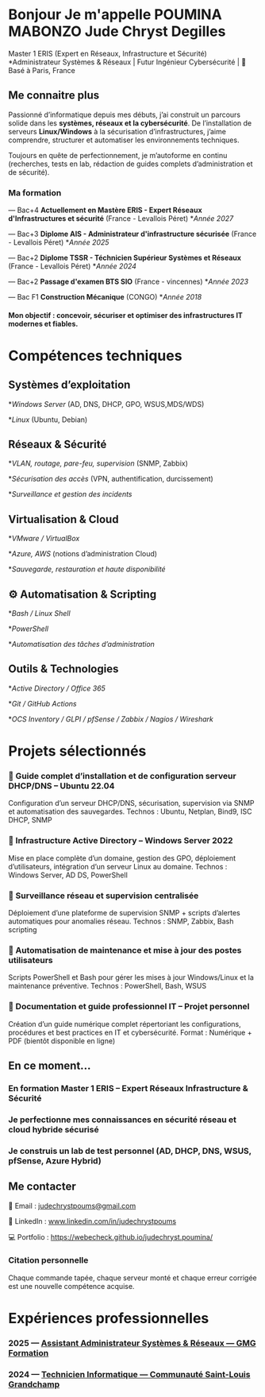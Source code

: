 # Bonjour Je m'appelle POUMINA MABONZO Jude Chryst Degilles

Master 1 ERIS (Expert en Réseaux, Infrastructure et Sécurité)
*Administrateur Systèmes & Réseaux | Futur Ingénieur Cybersécurité |
📍 Basé à Paris, France

## Me connaitre plus

Passionné d’informatique depuis mes débuts, j’ai construit un parcours solide dans les **systèmes, réseaux et la cybersécurité**.
De l’installation de serveurs **Linux/Windows** à la sécurisation d’infrastructures, j’aime comprendre, structurer et automatiser les environnements techniques.

Toujours en quête de perfectionnement, je m’autoforme en continu (recherches, tests en lab, rédaction de guides complets d’administration et de sécurité).

### Ma formation

— Bac+4 **Actuellement en Mastère ERIS - Expert Réseaux d'Infrastructures et sécurité**    (France - Levallois Péret)    **Année 2027*

— Bac+3 **Diplome AIS - Administrateur d'infrastructure sécurisée**    (France - Levallois Péret)    **Année 2025*

— Bac+2 **Diplome TSSR - Téchnicien Supérieur Systèmes et Réseaux**    (France - Levallois Péret)    **Année 2024*

— Bac+2 **Passage d'examen BTS SIO**     (France - vincennes)    **Année 2023*

— Bac F1 **Construction Mécanique**      (CONGO)    **Année 2018*

####  Mon objectif : concevoir, sécuriser et optimiser des infrastructures IT modernes et fiables.

#  Compétences techniques
##  Systèmes d’exploitation

**Windows Server* (AD, DNS, DHCP, GPO, WSUS,MDS/WDS)

**Linux* (Ubuntu, Debian)


##  Réseaux & Sécurité

**VLAN, routage, pare-feu, supervision* (SNMP, Zabbix)

**Sécurisation des accès* (VPN, authentification, durcissement)

**Surveillance et gestion des incidents*


##  Virtualisation & Cloud

**VMware / VirtualBox*

**Azure, AWS* (notions d’administration Cloud)

**Sauvegarde, restauration et haute disponibilité*


## ⚙️ Automatisation & Scripting

**Bash / Linux Shell*

**PowerShell*

**Automatisation des tâches d’administration*


##  Outils & Technologies

**Active Directory / Office 365*

**Git / GitHub Actions*

**OCS Inventory / GLPI / pfSense / Zabbix / Nagios / Wireshark*


#  Projets sélectionnés

### 🔹 Guide complet d’installation et de configuration serveur DHCP/DNS – Ubuntu 22.04

Configuration d’un serveur DHCP/DNS, sécurisation, supervision via SNMP et automatisation des sauvegardes.
Technos : Ubuntu, Netplan, Bind9, ISC DHCP, SNMP

### 🔹 Infrastructure Active Directory – Windows Server 2022

Mise en place complète d’un domaine, gestion des GPO, déploiement d’utilisateurs, intégration d’un serveur Linux au domaine.
Technos : Windows Server, AD DS, PowerShell

### 🔹 Surveillance réseau et supervision centralisée

Déploiement d’une plateforme de supervision SNMP + scripts d’alertes automatiques pour anomalies réseau.
Technos : SNMP, Zabbix, Bash scripting

### 🔹 Automatisation de maintenance et mise à jour des postes utilisateurs

Scripts PowerShell et Bash pour gérer les mises à jour Windows/Linux et la maintenance préventive.
Technos : PowerShell, Bash, WSUS

### 🔹 Documentation et guide professionnel IT – Projet personnel

Création d’un guide numérique complet répertoriant les configurations, procédures et best practices en IT et cybersécurité.
Format : Numérique + PDF (bientôt disponible en ligne)

##  En ce moment...

###  En formation Master 1 ERIS – Expert Réseaux Infrastructure & Sécurité

###  Je perfectionne mes connaissances en sécurité réseau et cloud hybride sécurisé

###  Je construis un lab de test personnel (AD, DHCP, DNS, WSUS, pfSense, Azure Hybrid)


##  Me contacter

📧 Email : judechrystpoums@gmail.com

💼 LinkedIn : www.linkedin.com/in/judechrystpoums

💻 Portfolio : https://webecheck.github.io/judechryst.poumina/

### Citation personnelle

Chaque commande tapée, chaque serveur monté et chaque erreur corrigée est une nouvelle compétence acquise.




#  Expériences professionnelles


### 2025 — [Assistant Administrateur Systèmes & Réseaux — GMG Formation](https://github.com/webecheck/judechryst.poumina/blob/main/_experiences/experience1.md)

### 2024 — [Technicien Informatique — Communauté Saint-Louis Grandchamp](https://github.com/webecheck/judechryst.poumina/blob/main/_experiences/experience2.md)
